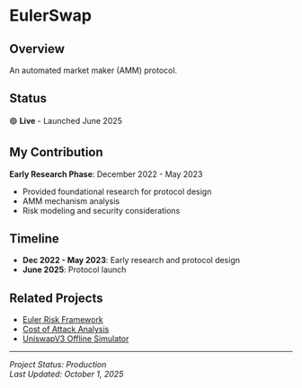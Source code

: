 # EulerSwap

## Overview

An automated market maker (AMM) protocol.

## Status
🟢 **Live** - Launched June 2025

## My Contribution

**Early Research Phase**: December 2022 - May 2023
- Provided foundational research for protocol design
- AMM mechanism analysis
- Risk modeling and security considerations

## Timeline

- **Dec 2022 - May 2023**: Early research and protocol design
- **June 2025**: Protocol launch

## Related Projects

- [Euler Risk Framework](./euler-risk-framework.md)
- [Cost of Attack Analysis](./cost-of-attack.md)
- [UniswapV3 Offline Simulator](./uniswapV3-simulator.md)

---

*Project Status: Production*  
*Last Updated: October 1, 2025*
